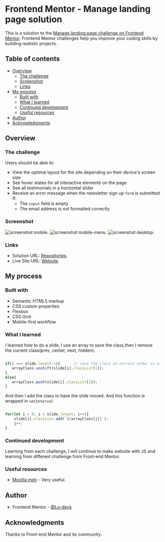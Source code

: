 # Frontend Mentor - Manage landing page solution

This is a solution to the [Manage landing page challenge on Frontend Mentor](https://www.frontendmentor.io/challenges/manage-landing-page-SLXqC6P5). Frontend Mentor challenges help you improve your coding skills by building realistic projects. 

## Table of contents

- [Overview](#overview)
  - [The challenge](#the-challenge)
  - [Screenshot](#screenshot)
  - [Links](#links)
- [My process](#my-process)
  - [Built with](#built-with)
  - [What I learned](#what-i-learned)
  - [Continued development](#continued-development)
  - [Useful resources](#useful-resources)
- [Author](#author)
- [Acknowledgments](#acknowledgments)


## Overview

### The challenge

Users should be able to:

- View the optimal layout for the site depending on their device's screen size
- See hover states for all interactive elements on the page
- See all testimonials in a horizontal slider
- Receive an error message when the newsletter sign up `form` is submitted if:
  - The `input` field is empty
  - The email address is not formatted correctly

### Screenshot

![screenshot mobile](https://github.com/Lo-Deck/Manage-landing-page/blob/main/screenshot/Manage%20landing%20page-mobile.png).
![screenshot mobile-menu](https://github.com/Lo-Deck/Manage-landing-page/blob/main/screenshot/Manage%20landing%20page-mobile-menu.png).
![screenshot desktop](https://github.com/Lo-Deck/Manage-landing-page/blob/main/screenshot/Manage%20landing%20page-desktop.png).


### Links

- Solution URL: [Repositories](https://github.com/Lo-Deck/Manage-landing-page).
- Live Site URL: [Website](https://lo-deck.github.io/Manage-landing-page/).


## My process

### Built with

- Semantic HTML5 markup
- CSS custom properties
- Flexbox
- CSS Grid
- Mobile-first workflow


### What I learned

I learned how to do a slide, I use an array to save the class,then I remove the current class(prev, center, next, hidden).

```js

if(i === slide.length-1){      // save the class in correct order in array
   arrayClass.unshift(slide[i].classList[1]);
}
else{
   arrayClass.push(slide[i].classList[1]);
}

```

And then I add the class to have the slide moved. And this function is wrapped in `setInterval`

```js

for(let i = 0; i < slide.length; i++){
    slide[i].classList.add(`${arrayClass[j]}`); 
    j++;
}

```


### Continued development

Learning from each challenge, I will continue to make website with JS and learning from different challenge from Front-end Mentor.


### Useful resources

- [Mozilla mdn](https://developer.mozilla.org/) - Very useful.


## Author

- Frontend Mentor - [@Lo-deck](https://www.frontendmentor.io/profile/Lo-Deck)


## Acknowledgments

Thanks to Front-end Mentor and its community.
